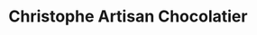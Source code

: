 ---
title: "Christophe Artisan Chocolatier"
url: /charleston/christophe-artisan-chocolatier/
shop: chocolate
---